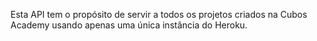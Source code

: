 Esta API tem o propósito de servir a todos os projetos criados na Cubos Academy usando apenas uma única instância do Heroku.
